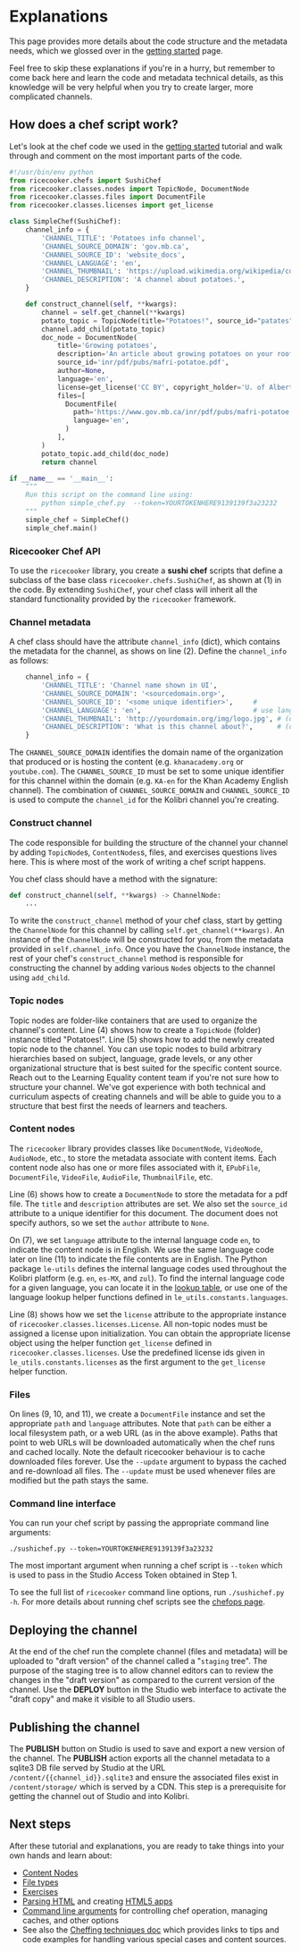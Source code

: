 Explanations
============
This page provides more details about the code structure and the metadata needs,
which we glossed over in the [getting started](gettingstarted.html) page.

Feel free to skip these explanations if you're in a hurry, but remember to come
back here and learn the code and metadata technical details, as this knowledge
will be very helpful when you try to create larger, more complicated channels.


How does a chef script work?
----------------------------
Let's look at the chef code we used in the [getting started](gettingstarted.html)
tutorial and walk through and comment on the most important parts of the code.

<!-- TODOC: convert this file to .rst and using include with linenumbers -->

```python
#!/usr/bin/env python
from ricecooker.chefs import SushiChef
from ricecooker.classes.nodes import TopicNode, DocumentNode
from ricecooker.classes.files import DocumentFile
from ricecooker.classes.licenses import get_license

class SimpleChef(SushiChef):                                                 # (1)
    channel_info = {                                                         # (2)
        'CHANNEL_TITLE': 'Potatoes info channel',
        'CHANNEL_SOURCE_DOMAIN': 'gov.mb.ca',                          # change me!
        'CHANNEL_SOURCE_ID': 'website_docs',                           # change me!
        'CHANNEL_LANGUAGE': 'en',
        'CHANNEL_THUMBNAIL': 'https://upload.wikimedia.org/wikipedia/commons/b/b7/A_Grande_Batata.jpg',
        'CHANNEL_DESCRIPTION': 'A channel about potatoes.',
    }

    def construct_channel(self, **kwargs):
        channel = self.get_channel(**kwargs)                                 # (3)
        potato_topic = TopicNode(title="Potatoes!", source_id="patates")     # (4)
        channel.add_child(potato_topic)                                      # (5)
        doc_node = DocumentNode(                                             # (6)
            title='Growing potatoes',
            description='An article about growing potatoes on your rooftop.',
            source_id='inr/pdf/pubs/mafri-potatoe.pdf',
            author=None,
            language='en',                                                   # (7)
            license=get_license('CC BY', copyright_holder='U. of Alberta'),  # (8)
            files=[
              DocumentFile(                                                  # (9)
                path='https://www.gov.mb.ca/inr/pdf/pubs/mafri-potatoe.pdf', # (10)
                language='en',                                               # (11)
              )
            ],
        )
        potato_topic.add_child(doc_node)
        return channel

if __name__ == '__main__':                                                   # (12)
    """
    Run this script on the command line using:
        python simple_chef.py  --token=YOURTOKENHERE9139139f3a23232
    """
    simple_chef = SimpleChef()
    simple_chef.main()                                                       # (13)

```


### Ricecooker Chef API
To use the `ricecooker` library, you create a **sushi chef** scripts that define
a subclass of the base class `ricecooker.chefs.SushiChef`, as shown at (1) in the code.
By extending `SushiChef`, your chef class will inherit all the standard functionality
provided by the `ricecooker` framework.


### Channel metadata
A chef class should have the attribute `channel_info` (dict), which contains the
metadata for the channel, as shows on line (2). Define the `channel_info` as follows:

```python
    channel_info = {
        'CHANNEL_TITLE': 'Channel name shown in UI',
        'CHANNEL_SOURCE_DOMAIN': '<sourcedomain.org>',
        'CHANNEL_SOURCE_ID': '<some unique identifier>',     #
        'CHANNEL_LANGUAGE': 'en',                            # use language codes from le_utils
        'CHANNEL_THUMBNAIL': 'http://yourdomain.org/img/logo.jpg', # (optional) local path or url to a thumbnail image
        'CHANNEL_DESCRIPTION': 'What is this channel about?',      # (optional) longer description of the channel
    }
```
The `CHANNEL_SOURCE_DOMAIN` identifies the domain name of the organization that
produced or is hosting the content (e.g. `khanacademy.org` or `youtube.com`).
The `CHANNEL_SOURCE_ID` must be set to some unique identifier for this channel
within the domain (e.g. `KA-en` for the Khan Academy English channel).
The combination of `CHANNEL_SOURCE_DOMAIN` and `CHANNEL_SOURCE_ID` is used to
compute the `channel_id` for the Kolibri channel you're creating.


### Construct channel
The code responsible for building the structure of the channel your channel by
adding `TopicNode`s, `ContentNodes`s, files, and exercises questions lives here.
This is where most of the work of writing a chef script happens.

You chef class should have a method with the signature:
```python
def construct_channel(self, **kwargs) -> ChannelNode:
    ...
```

To write the `construct_channel` method of your chef class, start by getting the
`ChannelNode` for this channel by calling `self.get_channel(**kwargs)`.
An instance of the `ChannelNode` will be constructed for you, from the metadata
provided in `self.channel_info`. Once you have the `ChannelNode` instance, the
rest of your chef's `construct_channel` method is responsible for constructing
the channel by adding various `Node`s objects to the channel using `add_child`.


### Topic nodes
Topic nodes are folder-like containers that are used to organize the channel's content.
Line (4) shows how to create a `TopicNode` (folder) instance titled "Potatoes!".
Line (5) shows how to add the newly created topic node to the channel.
You can use topic nodes to build arbitrary hierarchies based on subject,
language, grade levels, or any other organizational structure that is best suited
for the specific content source. Reach out to the Learning Equality content team
if you're not sure how to structure your channel. We've got experience with both
technical and curriculum aspects of creating channels and will be able to guide
you to a structure that best first the needs of learners and teachers.


### Content nodes
The `ricecooker` library provides classes like `DocumentNode`, `VideoNode`,
`AudioNode`, etc., to store the metadata associate with content items.
Each content node also has one or more files associated with it,
`EPubFile`, `DocumentFile`, `VideoFile`, `AudioFile`, `ThumbnailFile`, etc.

Line (6) shows how to create a `DocumentNode` to store the metadata for a pdf file.
The `title` and `description` attributes are set. We also set the `source_id`
attribute to a unique identifier for this document. The document does not specify authors,
so we set the `author` attribute to `None`.

On (7), we set `language` attribute to the internal language code `en`, to indicate
the content node is in English. We use the same language code later on line (11)
to indicate the file contents are in English. The Python package `le-utils` defines
the internal language codes used throughout the Kolibri platform (e.g. `en`, `es-MX`, and `zul`).
To find the internal language code for a given language, you can locate it in the
[lookup table](https://github.com/learningequality/le-utils/blob/master/le_utils/resources/languagelookup.json),
or use one of the language lookup helper functions defined in `le_utils.constants.languages`.

Line (8) shows how we set the `license` attribute to the appropriate instance of
`ricecooker.classes.licenses.License`. All non-topic nodes must be assigned a
license upon initialization. You can obtain the appropriate license object using
the helper function `get_license` defined in `ricecooker.classes.licenses`.
Use the predefined license ids given in `le_utils.constants.licenses` as the
first argument to the `get_license` helper function.


### Files
On lines (9, 10, and 11), we create a `DocumentFile` instance and set the appropriate
`path` and `language` attributes. Note that `path` can be either a local filesystem path,
or a web URL (as in the above example). Paths that point to web URLs will be
downloaded automatically when the chef runs and cached locally. Note the default
ricecooker behaviour is to cache downloaded files forever.
Use the `--update` argument to bypass the cached and re-download all files.
The `--update` must be used whenever files are modified but the path stays the same.



### Command line interface
You can run your chef script by passing the appropriate command line arguments:

    ./sushichef.py --token=YOURTOKENHERE9139139f3a23232

The most important argument when running a chef script is `--token` which is used
to pass in the Studio Access Token obtained in Step 1.

To see the full list of `ricecooker` command line options, run `./sushichef.py -h`.
For more details about running chef scripts see the [chefops page](../chefops.md).

<!-- TODOC: link to the steps of the upload process page -->




Deploying the channel
---------------------
At the end of the chef run the complete channel (files and metadata) will be
uploaded to "draft version" of the channel called a "`staging` tree".
The purpose of the staging tree is to allow channel editors can to review the
changes in the "draft version" as compared to the current version of the channel.
Use the **DEPLOY** button in the Studio web interface to activate the "draft copy"
and make it visible to all Studio users.


Publishing the channel
----------------------
The **PUBLISH** button on Studio is used to save and export a new version of the channel.
The **PUBLISH** action exports all the channel metadata to a sqlite3 DB file served
by Studio at the URL `/content/{{channel_id}}.sqlite3` and ensure the associated
files exist in `/content/storage/` which is served by a CDN.
This step is a prerequisite for getting the channel out of Studio and into Kolibri.


Next steps
----------
After these tutorial and explanations, you are ready to take things into your own hands and learn about:

  - [Content Nodes](../nodes.md)
  - [File types](../files.md)
  - [Exercises](../exercises.md)
  - [Parsing HTML](../parsing_html.md) and creating [HTML5 apps](../htmlapps.md)
  - [Command line arguments](../chefops.md) for controlling chef operation, managing caches, and other options
  - See also the [Cheffing techniques doc](https://docs.google.com/document/d/18Gwip2a1nzjeFT8PT6hQpVeu9DAhmolCRNbrohPSxPM/edit#)
    which provides links to tips and code examples for handling various special cases and content sources.
